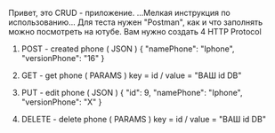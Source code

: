 
Привет, это CRUD - приложение.
     ...Мелкая инструкция по использованию...
Для теста нужен "Postman", как и что заполнять можно посмотреть на ютубе.
Вам нужно создать 4 HTTP Protocol
1. POST - created phone
( JSON )
{
    "namePhone": "Iphone",
    "versionPhone": "16"
}

2. GET - get phone
( PARAMS )
key = id / value = "ВАШ id DB"

3. PUT - edit phone
( JSON )
{
    "id": 9,
    "namePhone": "Iphone",
    "versionPhone": "X"
}

4. DELETE - delete phone
( PARAMS )
key = id / value = "ВАШ id DB"

